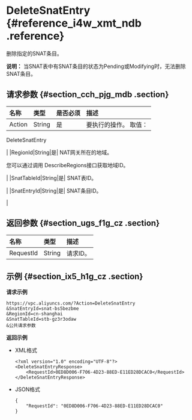 # DeleteSnatEntry {#reference_i4w_xmt_ndb .reference}

删除指定的SNAT条目。

**说明：** 当SNAT表中有SNAT条目的状态为Pending或Modifying时，无法删除SNAT条目。

## 请求参数 {#section_cch_pjg_mdb .section}

|名称|类型|是否必须|描述|
|:-|:-|:---|:-|
|Action|String|是| 要执行的操作。 取值：

 DeleteSnatEntry

 |
|RegionId|String|是| NAT网关所在的地域。

 您可以通过调用 DescribeRegions接口获取地域ID。

 |
|SnatTableId|String|是| SNAT表ID。

 |
|SnatEntryId|String|是| SNAT条目ID。

 |

## 返回参数 {#section_ugs_f1g_cz .section}

|名称|类型|描述|
|:-|:-|:-|
|RequestId|String|请求ID。|

## 示例 {#section_ix5_h1g_cz .section}

**请求示例**

``` {#createVPCpub}
https://vpc.aliyuncs.com/?Action=DeleteSnatEntry
&SnatEntryId=snat-bs5bezbme
&RegionId=cn-shanghai
&SnatTableId=stb-gz3r3odaw
&公共请求参数
```

**返回示例**

-   XML格式

    ```
    <?xml version="1.0" encoding="UTF-8"?>
    <DeleteSnatEntryResponse>
        <RequestId>0ED8D006-F706-4D23-88ED-E11ED28DCAC0</RequestId>
    </DeleteSnatEntryResponse>
    ```

-   JSON格式

    ```
    { 
        "RequestId": "0ED8D006-F706-4D23-88ED-E11ED28DCAC0"
    }
    ```


